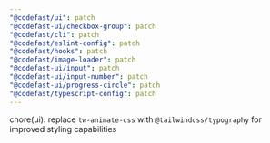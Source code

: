 ```yaml
---
"@codefast/ui": patch
"@codefast-ui/checkbox-group": patch
"@codefast/cli": patch
"@codefast/eslint-config": patch
"@codefast/hooks": patch
"@codefast/image-loader": patch
"@codefast-ui/input": patch
"@codefast-ui/input-number": patch
"@codefast-ui/progress-circle": patch
"@codefast/typescript-config": patch
---
```


chore(ui): replace `tw-animate-css` with `@tailwindcss/typography` for improved styling capabilities
